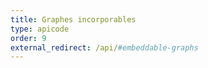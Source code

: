 ```yaml
---
title: Graphes incorporables
type: apicode
order: 9
external_redirect: /api/#embeddable-graphs
---
```

